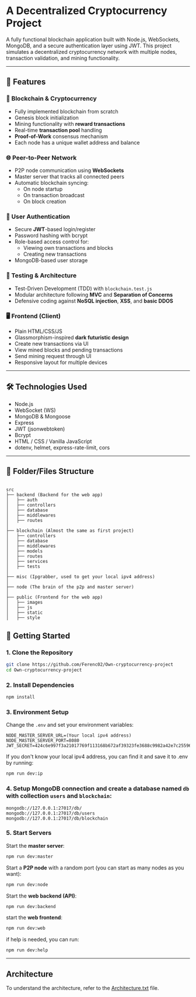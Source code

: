 # A Decentralized Cryptocurrency Project

A fully functional blockchain application built with Node.js, WebSockets, MongoDB, and a secure authentication layer using JWT. This project simulates a decentralized cryptocurrency network with multiple nodes, transaction validation, and mining functionality.

---

## 📌 Features

### 🔗 Blockchain & Cryptocurrency

- Fully implemented blockchain from scratch
- Genesis block initialization
- Mining functionality with **reward transactions**
- Real-time **transaction pool** handling
- **Proof-of-Work** consensus mechanism
- Each node has a unique wallet address and balance

### 🌐 Peer-to-Peer Network

- P2P node communication using **WebSockets**
- Master server that tracks all connected peers
- Automatic blockchain syncing:
  - On node startup
  - On transaction broadcast
  - On block creation

### 🔐 User Authentication

- Secure **JWT**-based login/register
- Password hashing with bcrypt
- Role-based access control for:
  - Viewing own transactions and blocks
  - Creating new transactions
- MongoDB-based user storage

### 🧪 Testing & Architecture

- Test-Driven Development (TDD) with `blockchain.test.js`
- Modular architecture following **MVC** and **Separation of Concerns**
- Defensive coding against **NoSQL injection**, **XSS**, and **basic DDOS**

### 🖥️ Frontend (Client)

- Plain HTML/CSS/JS
- Glassmorphism-inspired **dark futuristic design**
- Create new transactions via UI
- View mined blocks and pending transactions
- Send mining request through UI
- Responsive layout for multiple devices

---

## 🛠️ Technologies Used

- Node.js
- WebSocket (WS)
- MongoDB & Mongoose
- Express
- JWT (jsonwebtoken)
- Bcrypt
- HTML / CSS / Vanilla JavaScript
- dotenv, helmet, express-rate-limit, cors

---

## 📂 Folder/Files Structure

```plaintext

src
├── backend (Backend for the web app)
│   ├── auth
│   ├── controllers
│   ├── database
│   ├── middlewares
│   ├── routes
│
├── blockchain (Almost the same as first project)
│   ├── controllers
│   ├── database
│   ├── middlewares
│   ├── models
│   ├── routes
│   ├── services
│   ├── tests
│
├── misc (Ipgrabber, used to get your local ipv4 address)
│
├── node (The brain of the p2p and master server)
│
├── public (Frontend for the web app)
│   ├── images
│   ├── js
│   ├── static
│   ├── style

```

## 🚀 Getting Started

### 1. Clone the Repository

```bash
git clone https://github.com/Ferenc02/Own-cryptocurrency-project
cd Own-cryptocurrency-project
```

### 2. Install Dependencies

```bash
npm install
```

### 3. Environment Setup

Change the `.env` and set your environment variables:

```plaintext
NODE_MASTER_SERVER_URL=(Your local ipv4 address)
NODE_MASTER_SERVER_PORT=8080
JWT_SECRET=424c6e997f3a21017769f113168b672af39323fe3688c9982a42e7c255965edd
```

If you don't know your local ipv4 address, you can find it and save it to .env by running:

```bash
npm run dev:ip
```

### 4. Setup MongoDB connection and create a database named `db` with collection `users` and `blockchain`:

```plaintext
mongodb://127.0.0.1:27017/db/
mongodb://127.0.0.1:27017/db/users
mongodb://127.0.0.1:27017/db/blockchain

```

### 5. Start Servers

Start the **master server**:

```bash
npm run dev:master
```

Start a **P2P node** with a random port (you can start as many nodes as you want):

```bash
npm run dev:node
```

Start the **web backend (API)**:

```bash
npm run dev:backend
```

start the **web frontend**:

```bash
npm run dev:web
```

if help is needed, you can run:

```bash
npm run dev:help
```

---

## Architecture

To understand the architecture, refer to the [Architecture.txt](./Architecture.txt) file.
